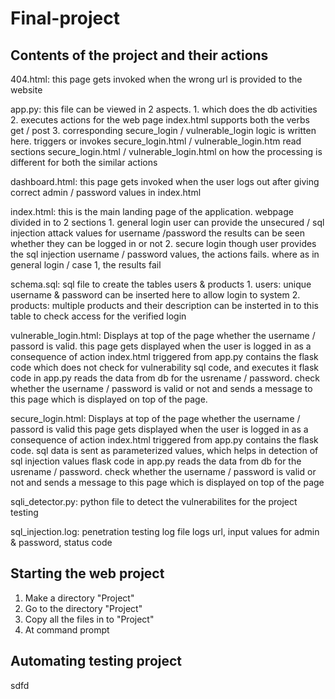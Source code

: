 # Final-project

Contents of the project and their actions
----------------------------------------------

404.html: this page gets invoked when the wrong url is provided to the website

app.py: this file can be viewed in 2 aspects. 
        1. which does the db activities
        2. executes actions for the web page index.html 
          supports both the verbs get / post 
        3. corresponding secure_login / vulnerable_login logic is written here. 
           triggers or invokes secure_login.html / vulnerable_login.htm
           read sections secure_login.html / vulnerable_login.html on how the processing is different for both the similar actions
           
dashboard.html: this page gets invoked when the user logs out after giving correct admin / password values in index.html

index.html: this is the main landing page of the application. 
            webpage divided in to 2 sections
            1. general login
              user can provide the unsecured / sql injection attack values for username /password
              the results can be seen whether they can be logged in or not
            2. secure login
              though user provides the sql injection username / password values, the actions fails.
              where as in general login / case 1, the results fail

schema.sql: sql file to create the tables users & products 
            1. users: unique username & password can be inserted here to allow login to system
            2. products: multiple products and their description can be insterted in to this table to check access for the verified login
            
vulnerable_login.html: Displays at top of the page whether the username / passord is valid. 
                  this page gets displayed when the user is logged in as a consequence of action index.html
                  triggered from app.py contains the flask code which does not check for vulnerability sql code, and executes it
                  flask code in app.py reads the data from db for the usrename / password.
                  check whether the username / password is valid or not and sends a message to this page which is displayed on top of the page.
        
secure_login.html: Displays at top of the page whether the username / passord is valid
                  this page gets displayed when the user is logged in as a consequence of action index.html
                  triggered from app.py contains the flask code. sql data is sent as parameterized values, which helps in detection of sql injection values
                  flask code in app.py reads the data from db for the usrename / password.
                  check whether the username / password is valid or not and sends a message to this page which is displayed on top of the page
                 
sqli_detector.py: python file to detect the vulnerabilites for the project
                   testing 
                   
sql_injection.log: penetration testing log file
                  logs url, input values for admin & password, status code

Starting the web project
---------------------
1. Make a directory "Project"
2. Go to the directory "Project"
3. Copy all the files in to "Project"
4. At command prompt

Automating testing project
---------------------------
sdfd


